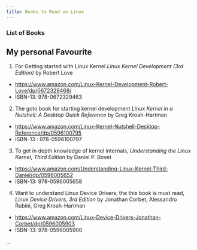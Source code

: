 ```yaml
---
title: Books to Read on Linux
---
```


### List of Books

## My personal Favourite 

1) For Getting started with Linux Kernel
*Linux Kernel Development (3rd Edition)* by Robert Love
- https://www.amazon.com/Linux-Kernel-Development-Robert-Love/dp/0672329468/
- ISBN-13:  978-0672329463

2) The goto book for starting kernel development 
*Linux Kernel in a Nutshell: A Desktop Quick Reference* by Greg Kroah-Hartman
- https://www.amazon.com/Linux-Kernel-Nutshell-Desktop-Reference/dp/0596100795
- ISBN-13 :  978-0596100797

3) To get in depth knowledge of kernel internals,
*Understanding the Linux Kernel, Third Edition* by Daniel P. Bovet
- https://www.amazon.com/Understanding-Linux-Kernel-Third-Daniel/dp/0596005652
- ISBN-13: 978-0596005658

4) Want to understand Linux Device Drivers, the this book is must read,
*Linux Device Drivers, 3rd Edition* by Jonathan Corbet, Alessandro Rubini, Greg Kroah-Hartman
- https://www.amazon.com/Linux-Device-Drivers-Jonathan-Corbet/dp/0596005903
- ISBN-13: 978-0596005900

...
